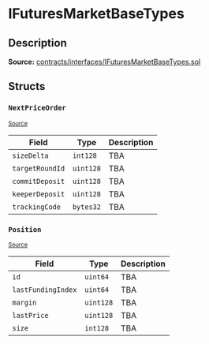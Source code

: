 # IFuturesMarketBaseTypes

## Description

**Source:** [contracts/interfaces/IFuturesMarketBaseTypes.sol](https://github.com/Synthetixio/synthetix/tree/v2.97.2-alpha/contracts/interfaces/IFuturesMarketBaseTypes.sol)

## Structs

### `NextPriceOrder`

<sub>[Source](https://github.com/Synthetixio/synthetix/tree/v2.97.2-alpha/contracts/interfaces/IFuturesMarketBaseTypes.sol#L31)</sub>

| Field           | Type      | Description |
| --------------- | --------- | ----------- |
| `sizeDelta`     | `int128`  | TBA         |
| `targetRoundId` | `uint128` | TBA         |
| `commitDeposit` | `uint128` | TBA         |
| `keeperDeposit` | `uint128` | TBA         |
| `trackingCode`  | `bytes32` | TBA         |

### `Position`

<sub>[Source](https://github.com/Synthetixio/synthetix/tree/v2.97.2-alpha/contracts/interfaces/IFuturesMarketBaseTypes.sol#L22)</sub>

| Field              | Type      | Description |
| ------------------ | --------- | ----------- |
| `id`               | `uint64`  | TBA         |
| `lastFundingIndex` | `uint64`  | TBA         |
| `margin`           | `uint128` | TBA         |
| `lastPrice`        | `uint128` | TBA         |
| `size`             | `int128`  | TBA         |
